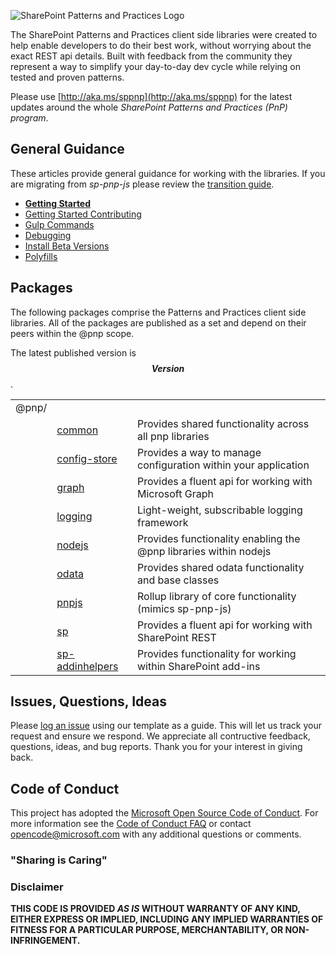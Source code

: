 ![SharePoint Patterns and Practices Logo](https://devofficecdn.azureedge.net/media/Default/PnP/sppnp.png)

The SharePoint Patterns and Practices client side libraries were created to help enable developers to do their best work, without worrying about the exact
REST api details. Built with feedback from the community they represent a way to simplify your day-to-day dev cycle while relying on tested and proven
patterns.

Please use [http://aka.ms/sppnp](http://aka.ms/sppnp) for the latest updates around the whole *SharePoint Patterns and Practices (PnP) program*.

## General Guidance

<div id="guide-links">

These articles provide general guidance for working with the libraries. If you are migrating from _sp-pnp-js_ please review the [transition guide](transition-guide.md).

* **[Getting Started](getting-started.md)**
* [Getting Started Contributing](getting-started-dev.md)
* [Gulp Commands](gulp-commands.md)
* [Debugging](debugging.md)
* [Install Beta Versions](beta-versions.md)
* [Polyfills](polyfills.md)

</div>

## Packages

The following packages comprise the Patterns and Practices client side libraries. All of the packages are published as a set and depend on their peers within
the @pnp scope.

The latest published version is **$$Version$$**.

<div id="packages-table">

|     ||  | 
| ---| -------------|-------------|
| @pnp/| | | 
|| [common](common/index.md)  | Provides shared functionality across all pnp libraries | 
|| [config-store](config-store/index.md) | Provides a way to manage configuration within your application | 
|| [graph](graph/index.md) | Provides a fluent api for working with Microsoft Graph |
|| [logging](logging/index.md) | Light-weight, subscribable logging framework |
|| [nodejs](nodejs/index.md) | Provides functionality enabling the @pnp libraries within nodejs |
|| [odata](odata/index.md) | Provides shared odata functionality and base classes |
|| [pnpjs](pnpjs/index.md) | Rollup library of core functionality (mimics sp-pnp-js) |
|| [sp](sp/index.md) | Provides a fluent api for working with SharePoint REST |
|| [sp-addinhelpers](sp-addinhelpers/index.md) | Provides functionality for working within SharePoint add-ins |

</div>

## Issues, Questions, Ideas

Please [log an issue](https://github.com/pnp/pnp/issues) using our template as a guide. This will let us track your request and ensure we respond. We appreciate all
contructive feedback, questions, ideas, and bug reports. Thank you for your interest in giving back.


## Code of Conduct
This project has adopted the [Microsoft Open Source Code of Conduct](https://opensource.microsoft.com/codeofconduct/). For more information see the [Code of Conduct FAQ](https://opensource.microsoft.com/codeofconduct/faq/) or contact [opencode@microsoft.com](mailto:opencode@microsoft.com) with any additional questions or comments.

### "Sharing is Caring"

### Disclaimer
**THIS CODE IS PROVIDED *AS IS* WITHOUT WARRANTY OF ANY KIND, EITHER EXPRESS OR IMPLIED, INCLUDING ANY IMPLIED WARRANTIES OF FITNESS FOR A PARTICULAR PURPOSE, MERCHANTABILITY, OR NON-INFRINGEMENT.**
